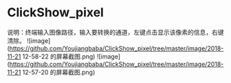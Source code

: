 # ClickShow_pixel

说明：终端输入图像路径，输入要转换的通道，左键点击显示该像素的信息，右键清除。
![image](https://github.com/Youjiangbaba/ClickShow_pixel/tree/master/image/2018-11-21 12-58-22 的屏幕截图.png)
![image](https://github.com/Youjiangbaba/ClickShow_pixel/tree/master/image/2018-11-21 12-57-20 的屏幕截图.png)

